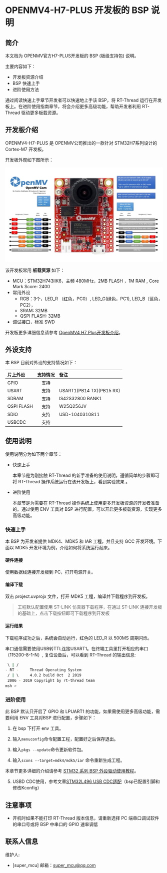 # OPENMV4-H7-PLUS 开发板的 BSP 说明

## 简介

本文档为 OPENMV官方H7-PLUS开发板的 BSP (板级支持包) 说明。

主要内容如下：

- 开发板资源介绍
- BSP 快速上手
- 进阶使用方法

通过阅读快速上手章节开发者可以快速地上手该 BSP，将 RT-Thread 运行在开发板上。在进阶使用指南章节，将会介绍更多高级功能，帮助开发者利用 RT-Thread 驱动更多板载资源。

## 开发板介绍

OPENMV4-H7-PLUS 是 OPENMV公司推出的一款针对 STM32H7系列设计的 Cortex-M7  开发板。

开发板外观如下图所示：

![board](figures/board.png)

该开发板常用 **板载资源** 如下：

- MCU：STM32H743IIK6，主频 480MHz，2MB FLASH ，1M RAM , Core Mark Score: 2400
- 常用外设
  - RGB：3个，LED_R （红色，PC0）, LED_G(绿色，PC1), LED_B（蓝色，PC2），
  - SRAM:   32MB 
  - QSPI FLASH: 32MB 
- 调试接口，标准 SWD

开发板更多详细信息请参考 [OpenMV4 H7 Plus开发板介绍](https://singtown.com/product/50812/openmv4-h7-plus/)。

## 外设支持

本 BSP 目前对外设的支持情况如下：

| **片上外设**      | **支持情况** | **备注**                              |
| :----------------- | :----------: | :------------------------------------- |
| GPIO              |     支持     |                                        |
| USART             |     支持     | USART1(PB14 TX)(PB15 RX) |
| SDRAM | 支持 | IS42S32800  BANK1 |
| QSPI FLASH | 支持 | W25Q256JV |
| SDIO | 支持 | USD-1040310811 |
| USBCDC | 支持 |  |

## 使用说明

使用说明分为如下两个章节：

- 快速上手

    本章节是为刚接触 RT-Thread 的新手准备的使用说明，遵循简单的步骤即可将 RT-Thread 操作系统运行在该开发板上，看到实验效果 。

- 进阶使用

    本章节是为需要在 RT-Thread 操作系统上使用更多开发板资源的开发者准备的。通过使用 ENV 工具对 BSP 进行配置，可以开启更多板载资源，实现更多高级功能。


### 快速上手

本 BSP 为开发者提供 MDK4、MDK5 和 IAR 工程，并且支持 GCC 开发环境。下面以 MDK5 开发环境为例，介绍如何将系统运行起来。

#### 硬件连接

使用数据线连接开发板到 PC，打开电源开关。

#### 编译下载

双击 project.uvprojx 文件，打开 MDK5 工程，编译并下载程序到开发板。

> 工程默认配置使用 ST-LINK 仿真器下载程序，在通过  ST-LINK 连接开发板的基础上，点击下载按钮即可下载程序到开发板

#### 运行结果

下载程序成功之后，系统会自动运行，红色的 LED_R 以 500MS 周期闪烁。

串口通信需要使用USB转TTL连接USART1。在终端工具里打开相应的串口（115200-8-1-N）, 复位设备后，可以看到 RT-Thread 的输出信息:

```bash
 \ | /
- RT -     Thread Operating System
 / | \     4.0.2 build Oct  2 2019
 2006 - 2019 Copyright by rt-thread team
msh >
```
### 进阶使用

此 BSP 默认只开启了 GPIO 和 LPUART1 的功能，如果需使用更多高级功能，需要利用 ENV 工具对BSP 进行配置，步骤如下：

1. 在 bsp 下打开 env 工具。

2. 输入`menuconfig`命令配置工程，配置好之后保存退出。

3. 输入`pkgs --update`命令更新软件包。

4. 输入`scons --target=mdk4/mdk5/iar` 命令重新生成工程。

本章节更多详细的介绍请参考 [STM32 系列 BSP 外设驱动使用教程](../docs/STM32系列BSP外设驱动使用教程.md)。



5. USBD CDC使用，参考文章[STM32L496 USB CDC适配](https://club.rt-thread.org/ask/article/2959.html)（bsp已配置引脚和修改Kconfig）

## 注意事项

- 开机时如果不能打印 RT-Thread 版本信息，请重新选择 PC 端串口调试软件的串口号或将 BSP 中串口的 GPIO 速率调低

## 联系人信息

维护人:

-  [super_mcu] 邮箱：<super_mcu@qq.com>